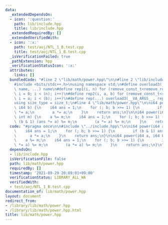 ```yaml
---
data:
  _extendedDependsOn:
  - icon: ':question:'
    path: lib/include.hpp
    title: lib/include.hpp
  _extendedRequiredBy: []
  _extendedVerifiedWith:
  - icon: ':x:'
    path: test/aoj/NTL_1_B.test.cpp
    title: test/aoj/NTL_1_B.test.cpp
  _isVerificationFailed: true
  _pathExtension: hpp
  _verificationStatusIcon: ':x:'
  attributes:
    links: []
  bundledCode: "#line 2 \"lib/math/power.hpp\"\n\n#line 2 \"lib/include.hpp\"\n\n\
    #include <bits/stdc++.h>\nusing namespace std;\n#define overload3(_NULL, _2, _3,\
    \ name, ...) name\n#define rep1(i, n) for (remove_const_t<remove_reference_t<decltype(n)>>\
    \ i = 0; i < (n); i++)\n#define rep2(i, a, b) for (remove_const_t<remove_reference_t<decltype(b)>>\
    \ i = a; i < (b); i++)\n#define rep(...) overload3(__VA_ARGS__, rep2, rep1)(__VA_ARGS__)\n\
    using size_type = size_t;\n#line 4 \"lib/math/power.hpp\"\n\ni64 power(i64 a,\
    \ i64 b) {\n    i64 ans = 1;\n    for (; b; b >>= 1) {\n        if (b & 1) ans\
    \ *= a;\n        a *= a;\n    }\n    return ans;\n}\n\ni64 power(i64 a, i64 b,\
    \ int m) {\n    a %= m;\n    i64 ans = 1;\n    for (; b; b >>= 1) {\n        if\
    \ (b & 1) (ans *= a) %= m;\n        (a *= a) %= m;\n    }\n    return ans;\n}\n"
  code: "#pragma once\n\n#include \"../include.hpp\"\n\ni64 power(i64 a, i64 b) {\n\
    \    i64 ans = 1;\n    for (; b; b >>= 1) {\n        if (b & 1) ans *= a;\n  \
    \      a *= a;\n    }\n    return ans;\n}\n\ni64 power(i64 a, i64 b, int m) {\n\
    \    a %= m;\n    i64 ans = 1;\n    for (; b; b >>= 1) {\n        if (b & 1) (ans\
    \ *= a) %= m;\n        (a *= a) %= m;\n    }\n    return ans;\n}\n"
  dependsOn:
  - lib/include.hpp
  isVerificationFile: false
  path: lib/math/power.hpp
  requiredBy: []
  timestamp: '2021-09-29 20:09:01+09:00'
  verificationStatus: LIBRARY_ALL_WA
  verifiedWith:
  - test/aoj/NTL_1_B.test.cpp
documentation_of: lib/math/power.hpp
layout: document
redirect_from:
- /library/lib/math/power.hpp
- /library/lib/math/power.hpp.html
title: lib/math/power.hpp
---
```

